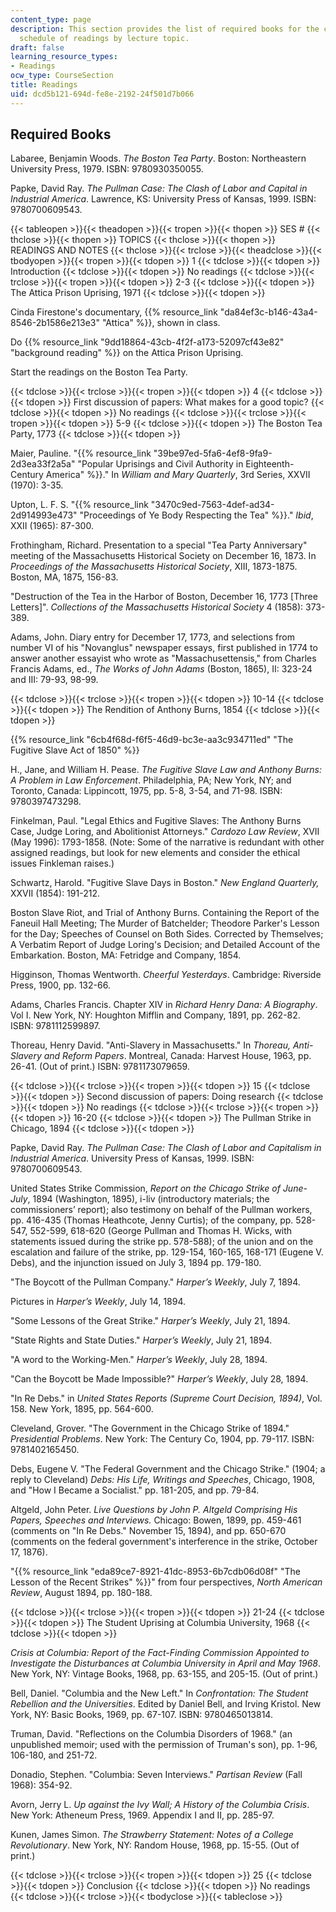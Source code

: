 ```yaml
---
content_type: page
description: This section provides the list of required books for the course and the
  schedule of readings by lecture topic.
draft: false
learning_resource_types:
- Readings
ocw_type: CourseSection
title: Readings
uid: dcd5b121-694d-fe8e-2192-24f501d7b066
---
```

## Required Books

Labaree, Benjamin Woods. *The Boston Tea Party*. Boston: Northeastern University Press, 1979. ISBN: 9780930350055.

Papke, David Ray. *The Pullman Case: The Clash of Labor and Capital in Industrial America*. Lawrence, KS: University Press of Kansas, 1999. ISBN: 9780700609543.

{{< tableopen >}}{{< theadopen >}}{{< tropen >}}{{< thopen >}}
SES #
{{< thclose >}}{{< thopen >}}
TOPICS
{{< thclose >}}{{< thopen >}}
READINGS AND NOTES
{{< thclose >}}{{< trclose >}}{{< theadclose >}}{{< tbodyopen >}}{{< tropen >}}{{< tdopen >}}
1
{{< tdclose >}}{{< tdopen >}}
Introduction
{{< tdclose >}}{{< tdopen >}}
No readings
{{< tdclose >}}{{< trclose >}}{{< tropen >}}{{< tdopen >}}
2-3
{{< tdclose >}}{{< tdopen >}}
The Attica Prison Uprising, 1971
{{< tdclose >}}{{< tdopen >}}

Cinda Firestone's documentary, {{% resource_link "da84ef3c-b146-43a4-8546-2b1586e213e3" "Attica" %}}, shown in class.

Do {{% resource_link "9dd18864-43cb-4f2f-a173-52097cf43e82" "background reading" %}} on the Attica Prison Uprising.

Start the readings on the Boston Tea Party.

{{< tdclose >}}{{< trclose >}}{{< tropen >}}{{< tdopen >}}
4
{{< tdclose >}}{{< tdopen >}}
First discussion of papers: What makes for a good topic?
{{< tdclose >}}{{< tdopen >}}
No readings
{{< tdclose >}}{{< trclose >}}{{< tropen >}}{{< tdopen >}}
5-9
{{< tdclose >}}{{< tdopen >}}
The Boston Tea Party, 1773
{{< tdclose >}}{{< tdopen >}}

Maier, Pauline. "{{% resource_link "39be97ed-5fa6-4ef8-9fa9-2d3ea33f2a5a" "Popular Uprisings and Civil Authority in Eighteenth-Century America" %}}." In *William and Mary Quarterly*, 3rd Series, XXVII (1970): 3-35.

Upton, L. F. S. "{{% resource_link "3470c9ed-7563-4def-ad34-2d914993e473" "Proceedings of Ye Body Respecting the Tea" %}}." *Ibid*, XXII (1965): 87-300.

Frothingham, Richard. Presentation to a special "Tea Party Anniversary" meeting of the Massachusetts Historical Society on December 16, 1873. In *Proceedings of the Massachusetts Historical Society*, XIII, 1873-1875. Boston, MA, 1875, 156-83.

"Destruction of the Tea in the Harbor of Boston, December 16, 1773 \[Three Letters\]". *Collections of the Massachusetts Historical Society* 4 (1858): 373-389.

Adams, John. Diary entry for December 17, 1773, and selections from number VI of his "Novanglus" newspaper essays, first published in 1774 to answer another essayist who wrote as "Massachusettensis," from Charles Francis Adams, ed., *The Works of John Adams* (Boston, 1865), II: 323-24 and III: 79-93, 98-99.

{{< tdclose >}}{{< trclose >}}{{< tropen >}}{{< tdopen >}}
10-14
{{< tdclose >}}{{< tdopen >}}
The Rendition of Anthony Burns, 1854
{{< tdclose >}}{{< tdopen >}}

{{% resource_link "6cb4f68d-f6f5-46d9-bc3e-aa3c934711ed" "The Fugitive Slave Act of 1850" %}}

H., Jane, and William H. Pease. *The Fugitive Slave Law and Anthony Burns: A Problem in Law Enforcement*. Philadelphia, PA; New York, NY; and Toronto, Canada: Lippincott, 1975, pp. 5-8, 3-54, and 71-98. ISBN: 9780397473298.

Finkelman, Paul. "Legal Ethics and Fugitive Slaves: The Anthony Burns Case, Judge Loring, and Abolitionist Attorneys." *Cardozo Law Review*, XVII (May 1996): 1793-1858. (Note: Some of the narrative is redundant with other assigned readings, but look for new elements and consider the ethical issues Finkleman raises.)

Schwartz, Harold. "Fugitive Slave Days in Boston." *New England Quarterly,* XXVII (1854): 191-212.

Boston Slave Riot, and Trial of Anthony Burns. Containing the Report of the Faneuil Hall Meeting; The Murder of Batchelder; Theodore Parker's Lesson for the Day; Speeches of Counsel on Both Sides. Corrected by Themselves; A Verbatim Report of Judge Loring's Decision; and Detailed Account of the Embarkation. Boston, MA: Fetridge and Company, 1854.

Higginson, Thomas Wentworth. *Cheerful Yesterdays*. Cambridge: Riverside Press, 1900, pp. 132-66.

Adams, Charles Francis. Chapter XIV in *Richard Henry Dana: A Biography*. Vol I. New York, NY: Houghton Mifflin and Company, 1891, pp. 262-82. ISBN: 9781112599897.

Thoreau, Henry David. "Anti-Slavery in Massachusetts." In *Thoreau, Anti-Slavery and Reform Papers*. Montreal, Canada: Harvest House, 1963, pp. 26-41. (Out of print.) ISBN: 9781173079659.

{{< tdclose >}}{{< trclose >}}{{< tropen >}}{{< tdopen >}}
15
{{< tdclose >}}{{< tdopen >}}
Second discussion of papers: Doing research
{{< tdclose >}}{{< tdopen >}}
No readings
{{< tdclose >}}{{< trclose >}}{{< tropen >}}{{< tdopen >}}
16-20
{{< tdclose >}}{{< tdopen >}}
The Pullman Strike in Chicago, 1894
{{< tdclose >}}{{< tdopen >}}

Papke, David Ray. *The Pullman Case: The Clash of Labor and Capitalism in Industrial America*. University Press of Kansas, 1999. ISBN: 9780700609543.

United States Strike Commission, *Report on the Chicago Strike of June-July*, 1894 (Washington, 1895), i-liv (introductory materials; the commissioners’ report); also testimony on behalf of the Pullman workers, pp. 416-435 (Thomas Heathcote, Jenny Curtis); of the company, pp. 528-547, 552-599, 618-620 (George Pullman and Thomas H. Wicks, with statements issued during the strike pp. 578-588); of the union and on the escalation and failure of the strike, pp. 129-154, 160-165, 168-171 (Eugene V. Debs), and the injunction issued on July 3, 1894 pp. 179-180.

"The Boycott of the Pullman Company." *Harper’s Weekly*, July 7, 1894.

Pictures in *Harper’s Weekly*, July 14, 1894.

"Some Lessons of the Great Strike." *Harper’s Weekly*, July 21, 1894.

"State Rights and State Duties." *Harper’s Weekly*, July 21, 1894.

"A word to the Working-Men." *Harper’s Weekly*, July 28, 1894.

"Can the Boycott be Made Impossible?" *Harper’s Weekly*, July 28, 1894. 

"In Re Debs." in *United States Reports (Supreme Court Decision, 1894)*, Vol. 158. New York, 1895, pp. 564-600.

Cleveland, Grover. "The Government in the Chicago Strike of 1894." *Presidential Problems*. New York: The Century Co, 1904, pp. 79-117. ISBN: 9781402165450.

Debs, Eugene V. "The Federal Government and the Chicago Strike." (1904; a reply to Cleveland) *Debs: His Life, Writings and Speeches*, Chicago, 1908, and "How I Became a Socialist." pp. 181-205, and pp. 79-84.

Altgeld, John Peter. *Live Questions by John P. Altgeld Comprising His Papers, Speeches and Interviews.* Chicago: Bowen, 1899, pp. 459-461 (comments on "In Re Debs." November 15, 1894), and pp. 650-670 (comments on the federal government's interference in the strike, October 17, 1876).

"{{% resource_link "eda89ce7-8921-41dc-8953-6b7cdb06d08f" "The Lesson of the Recent Strikes" %}}" from four perspectives, *North American Review*, August 1894, pp. 180-188.

{{< tdclose >}}{{< trclose >}}{{< tropen >}}{{< tdopen >}}
21-24
{{< tdclose >}}{{< tdopen >}}
The Student Uprising at Columbia University, 1968
{{< tdclose >}}{{< tdopen >}}

*Crisis at Columbia: Report of the Fact-Finding Commission Appointed to Investigate the Disturbances at Columbia University in April and May 1968*. New York, NY: Vintage Books, 1968, pp. 63-155, and 205-15. (Out of print.)

Bell, Daniel. "Columbia and the New Left." In *Confrontation: The Student Rebellion and the Universities*. Edited by Daniel Bell, and Irving Kristol. New York, NY: Basic Books, 1969, pp. 67-107. ISBN: 9780465013814.

Truman, David. "Reflections on the Columbia Disorders of 1968." (an unpublished memoir; used with the permission of Truman's son), pp. 1-96, 106-180, and 251-72.

Donadio, Stephen. "Columbia: Seven Interviews." *Partisan Review* (Fall 1968): 354-92.

Avorn, Jerry L. *Up against the Ivy Wall; A History of the Columbia Crisis*. New York: Atheneum Press, 1969. Appendix I and II, pp. 285-97.

Kunen, James Simon. *The Strawberry Statement: Notes of a College Revolutionary*. New York, NY: Random House, 1968, pp. 15-55. (Out of print.)

{{< tdclose >}}{{< trclose >}}{{< tropen >}}{{< tdopen >}}
25
{{< tdclose >}}{{< tdopen >}}
Conclusion
{{< tdclose >}}{{< tdopen >}}
No readings
{{< tdclose >}}{{< trclose >}}{{< tbodyclose >}}{{< tableclose >}}